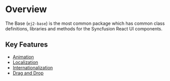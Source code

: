 # Overview

The Base (`ej2-base`) is the most common package which has common class definitions, libraries and methods for the Syncfusion React UI components.

## Key Features

* [Animation](./animation)
* [Localization](./localization)
* [Internationalization](./internationalization)
* [Drag and Drop](./drag-and-drop)
